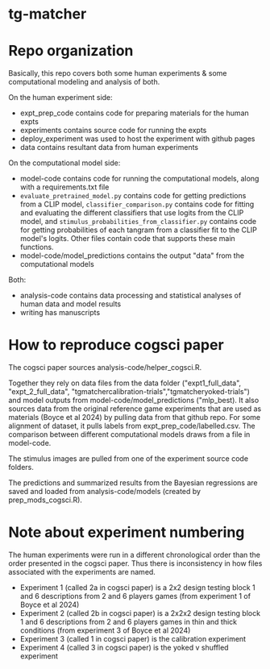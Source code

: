 # tg-matcher

# Repo organization
Basically, this repo covers both some human experiments & some computational modeling and analysis of both. 

On the human experiment side:
- expt_prep_code contains code for preparing materials for the human expts
- experiments contains source code for running the expts
- deploy_experiment was used to host the experiment with github pages 
- data contains resultant data from human experiments

On the computational model side:
- model-code contains code for running the computational models, along with a requirements.txt file
- `evaluate_pretrained_model.py` contains code for getting predictions from a CLIP model, `classifier_comparison.py` contains code for fitting and evaluating the different classifiers that use logits from the CLIP model, and `stimulus_probabilities_from_classifier.py` contains code for getting probabilities of each tangram from a classifier fit to the CLIP model's logits. Other files contain code that supports these main functions.
- model-code/model_predictions contains the output "data" from the computational models

Both: 
- analysis-code contains data processing and statistical analyses of human data and model results
- writing has manuscripts

# How to reproduce cogsci paper
The cogsci paper sources analysis-code/helper_cogsci.R. 

Together they rely on data files from the data folder ("expt1_full_data", "expt_2_full_data", "tgmatchercalibration-trials","tgmatcheryoked-trials") and model outputs from model-code/model_predictions ("mlp_best). It also sources data from the original reference game experiments that are used as materials (Boyce et al 2024) by pulling data from that github repo. For some alignment of dataset, it pulls labels from expt_prep_code/labelled.csv. The comparison between different computational models draws from a file in model-code.

The stimulus images are pulled from one of the experiment source code folders.

The predictions and summarized results from the Bayesian regressions are saved and loaded from analysis-code/models (created by prep_mods_cogsci.R).


# Note about experiment numbering
The human experiments were run in a different chronological order than the order presented in the cogsci paper. Thus there is inconsistency in how files associated with the experiments are named. 

* Experiment 1 (called 2a in cogsci paper) is a 2x2 design testing block 1 and 6 descriptions from 2 and 6 players games (from experiment 1 of Boyce et al 2024)
* Experiment 2 (called 2b in cogsci paper) is a 2x2x2 design testing block 1 and 6 descriptions from 2 and 6 players games in thin and thick conditions (from experiment 3 of Boyce et al 2024)
* Experiment 3 (called 1 in cogsci paper) is the calibration experiment
* Experiment 4 (called 3 in cogsci paper) is the yoked v shuffled experiment 

